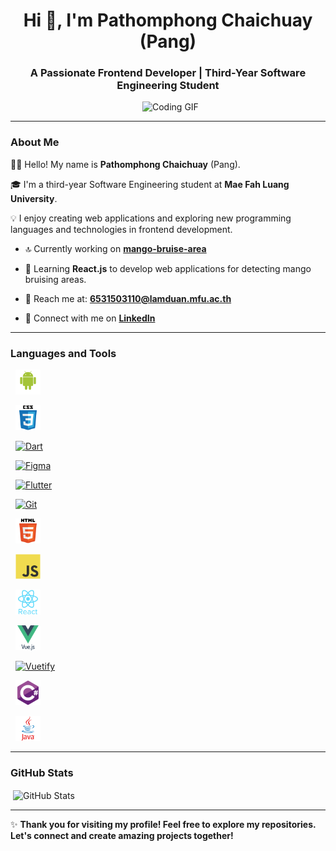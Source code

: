 <h1 align="center">Hi 👋, I'm Pathomphong Chaichuay (Pang)</h1>

<h3 align="center">A Passionate Frontend Developer | Third-Year Software Engineering Student</h3>



<div align="center">

  <img src="https://media.giphy.com/media/qgQUggAC3Pfv687qPC/giphy.gif" alt="Coding GIF" width="500" />

</div>



---



### About Me  

👨‍💻 Hello! My name is **Pathomphong Chaichuay** (Pang).  

🎓 I'm a third-year Software Engineering student at **Mae Fah Luang University**.  

💡 I enjoy creating web applications and exploring new programming languages and technologies in frontend development.  



- 🔝 Currently working on [**mango-bruise-area**](https://github.com/6531503110/mango-bruise-area)  

- 🌱 Learning **React.js** to develop web applications for detecting mango bruising areas.  

- 📧 Reach me at: **6531503110@lamduan.mfu.ac.th**  

- 👤 Connect with me on [**LinkedIn**](https://www.linkedin.com/public-profile/settings?lipi=urn%3Ali%3Apage%3Ad_flagship3_profile_self_edit_contact-info%3BgwhcOp9GRE6BACRsVA6gcA%3D%3D)



---



### Languages and Tools  

<p>

  <a href="https://developer.android.com" target="_blank"><img src="https://raw.githubusercontent.com/devicons/devicon/master/icons/android/android-original-wordmark.svg" alt="Android" width="40" height="40"/></a>

  <a href="https://www.w3schools.com/css/" target="_blank"><img src="https://raw.githubusercontent.com/devicons/devicon/master/icons/css3/css3-original-wordmark.svg" alt="CSS3" width="40" height="40"/></a>

  <a href="https://dart.dev" target="_blank"><img src="https://www.vectorlogo.zone/logos/dartlang/dartlang-icon.svg" alt="Dart" width="40" height="40"/></a>

  <a href="https://www.figma.com/" target="_blank"><img src="https://www.vectorlogo.zone/logos/figma/figma-icon.svg" alt="Figma" width="40" height="40"/></a>

  <a href="https://flutter.dev" target="_blank"><img src="https://www.vectorlogo.zone/logos/flutterio/flutterio-icon.svg" alt="Flutter" width="40" height="40"/></a>

  <a href="https://git-scm.com/" target="_blank"><img src="https://www.vectorlogo.zone/logos/git-scm/git-scm-icon.svg" alt="Git" width="40" height="40"/></a>

  <a href="https://www.w3.org/html/" target="_blank"><img src="https://raw.githubusercontent.com/devicons/devicon/master/icons/html5/html5-original-wordmark.svg" alt="HTML5" width="40" height="40"/></a>

  <a href="https://developer.mozilla.org/en-US/docs/Web/JavaScript" target="_blank"><img src="https://raw.githubusercontent.com/devicons/devicon/master/icons/javascript/javascript-original.svg" alt="JavaScript" width="40" height="40"/></a>

  <a href="https://reactjs.org/" target="_blank"><img src="https://raw.githubusercontent.com/devicons/devicon/master/icons/react/react-original-wordmark.svg" alt="React" width="40" height="40"/></a>

  <a href="https://vuejs.org/" target="_blank"><img src="https://raw.githubusercontent.com/devicons/devicon/master/icons/vuejs/vuejs-original-wordmark.svg" alt="Vue.js" width="40" height="40"/></a>

  <a href="https://vuetifyjs.com/en/" target="_blank"><img src="https://bestofjs.org/logos/vuetify.svg" alt="Vuetify" width="40" height="40"/></a>

  <a href="https://learn.microsoft.com/en-us/dotnet/csharp/" target="_blank"><img src="https://raw.githubusercontent.com/devicons/devicon/master/icons/csharp/csharp-original.svg" alt="C#" width="40" height="40"/></a>

  <a href="https://www.java.com/" target="_blank"><img src="https://raw.githubusercontent.com/devicons/devicon/master/icons/java/java-original-wordmark.svg" alt="Java" width="40" height="40"/></a>

</p>



---



### GitHub Stats  

<p>&nbsp;<img align="center" src="https://github-readme-stats.vercel.app/api?username=pathomphongpch&show_icons=true&locale=en" alt="GitHub Stats" /></p>



---



✨ **Thank you for visiting my profile! Feel free to explore my repositories. Let's connect and create amazing projects together!**
